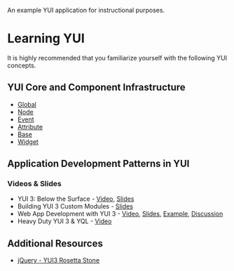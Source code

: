 An example YUI application for instructional purposes.

# Learning YUI

It is highly recommended that you familiarize yourself with the following YUI concepts.

## YUI Core and Component Infrastructure

- [Global](http://developer.yahoo.com/yui/3/yui/)
- [Node](http://developer.yahoo.com/yui/3/node/)
- [Event](http://developer.yahoo.com/yui/3/event/)
- [Attribute](http://developer.yahoo.com/yui/3/attribute/)
- [Base](http://developer.yahoo.com/yui/3/base/)
- [Widget](http://developer.yahoo.com/yui/3/widget/)

## Application Development Patterns in YUI

### Videos & Slides

- YUI 3: Below the Surface - [Video](http://developer.yahoo.com/yui/theater/video.php?v=yuiconf2010-smith), [Slides](http://www.slideshare.net/drprolix/yui-3-below-the-surface)
- Building YUI 3 Custom Modules - [Slides](http://www.slideshare.net/caridy/building-yui-3-custom-modules)
- Web App Development with YUI 3 - [Video](http://developer.yahoo.com/yui/theater/video.php?v=ericf-yuiconf2009-webapps), [Slides](http://www.slideshare.net/eferraiuolo/web-app-development-with-yui-3-2379064), [Example](https://gist.github.com/228240), [Discussion](http://yuilibrary.com/forum/viewtopic.php?p=10764)
- Heavy Duty YUI 3 & YQL - [Video](http://developer.yahoo.com/yui/theater/video.php?v=yuiconf2010-ferraiuolo)

## Additional Resources

- [jQuery - YUI3 Rosetta Stone](http://www.jsrosettastone.com/)